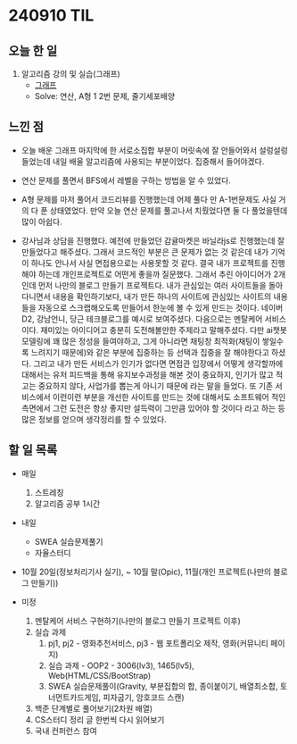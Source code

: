 # 240910 TIL

## 오늘 한 일
1. 알고리즘 강의 및 실습(그래프)
    - [그래프](../ALGORITHM/그래프.md)
    - Solve: 연산, A형 1 2번 문제, 줄기세포배양

## 느낀 점
   - 오늘 배운 그래프 마지막에 한 서로소집합 부분이 머릿속에 잘 안들어와서 설렁설렁 들었는데 내일 배울 알고리즘에 사용되는 부분이었다. 집중해서 들어야겠다.

   - 연산 문제를 풀면서 BFS에서 레벨을 구하는 방법을 알 수 있었다.

   - A형 문제를 마저 풀어서 코드리뷰를 진행했는데 어제 풀다 만 A-1번문제도 사실 거의 다 푼 상태였었다. 만약 오늘 연산 문제를 풀고나서 치뤘었다면 둘 다 풀었을텐데 많이 아쉽다.

   - 강사님과 상담을 진행했다. 예전에 만들었던 감귤마켓은 바닐라js로 진행했는데 잘 만들었다고 해주셨다. 그래서 코드적인 부분은 큰 문제가 없는 것 같은데 내가 기억이 하나도 안나서 사실 면접용으로는 사용못할 것 같다. 결국 내가 프로젝트를 진행해야 하는데 개인프로젝트로 어떤게 좋을까 질문했다. 그래서 추린 아이디어가 2개인데 먼저 나만의 블로그 만들기 프로젝트다. 내가 관심있는 여러 사이트들을 돌아다니면서 내용을 확인하기보다, 내가 만든 하나의 사이트에 관심있는 사이트의 내용들을 자동으로 스크랩해오도록 만들어서 한눈에 볼 수 있게 만드는 것이다. 네이버D2, 강남언니, 당근 테크블로그를 예시로 보여주셨다. 다음으로는 멘탈케어 서비스이다. 재미있는 아이디어고 충분히 도전해볼만한 주제라고 말해주셨다. 다만 ai챗봇 모델링에 꽤 많은 정성을 들여야하고, 그게 아니라면 채팅창 최적화(채팅이 쌓일수록 느려지기 때문에)와 같은 부분에 집중하는 등 선택과 집중을 잘 해야한다고 하셨다. 그리고 내가 만든 서비스가 인기가 없다면 면접관 입장에서 어떻게 생각할까에 대해서는 유저 피드백을 통해 유지보수과정을 해본 것이 중요하지, 인기가 많고 적고는 중요하지 않다, 사업가를 뽑는게 아니기 때문에 라는 말을 들었다. 또 기존 서비스에서 이런이런 부분을 개선한 사이트를 만드는 것에 대해서도 소프트웨어 적인 측면에서 그런 도전은 항상 좋지만 설득력이 그만큼 있어야 할 것이다 라고 하는 등 많은 정보를 얻으며 생각정리를 할 수 있었다.

## 할 일 목록
 - 매일
    1. 스트레칭
    2. 알고리즘 공부 1시간

 - 내일
    - SWEA 실습문제풀기
    - 자율스터디

 - 10월 20일(정보처리기사 실기), ~ 10월 말(Opic), 11월(개인 프로젝트(나만의 블로그 만들기))

 - 미정
    1. 멘탈케어 서비스 구현하기(나만의 블로그 만들기 프로젝트 이후)
    2. 실습 과제
        1. pj1, pj2 - 영화추천서비스, pj3 - 웹 포트폴리오 제작, 영화(커뮤니티 페이지)
        2. 실습 과제 - OOP2 - 3006(lv3), 1465(lv5), Web(HTML/CSS/BootStrap)
        3. SWEA 실습문제풀이(Gravity, 부분집합의 합, 종이붙이기, 배열최소합, 토너먼트카드게임, 피자굽기, 암호코드 스캔)
    3. 백준 단계별로 풀어보기(2차원 배열)
    4. CS스터디 정리 글 한번씩 다시 읽어보기
    5. 국내 컨퍼런스 참여